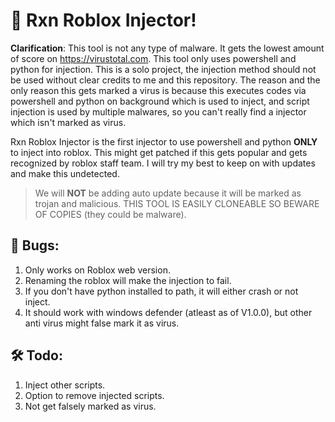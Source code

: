 # 💉 Rxn Roblox Injector!

**Clarification**: This tool is not any type of malware. It gets the lowest amount of score on https://virustotal.com. This tool only uses powershell and python for injection. This is a solo project, the injection method should not be used without clear credits to me and this repository. The reason and the only reason this gets marked a virus is because this executes codes via powershell and python on background which is used to inject, and script injection is used by multiple malwares, so you can't really find a injector which isn't marked as virus.

Rxn Roblox Injector is the first injector to use powershell and python **ONLY** to inject into roblox. This might get patched if this gets popular and gets recognized by roblox staff team. I will try my best to keep on with updates and make this undetected.

> We will **NOT** be adding auto update because it will be marked as trojan and malicious.
> THIS TOOL IS EASILY CLONEABLE SO BEWARE OF COPIES (they could be malware).

## 🐛 Bugs:
1. Only works on Roblox web version.
2. Renaming the roblox will make the injection to fail.
3. If you don't have python installed to path, it will either crash or not inject.
4. It should work with windows defender (atleast as of V1.0.0), but other anti virus might false mark it as virus.

## 🛠 Todo:
1. Inject other scripts.
2. Option to remove injected scripts.
3. Not get falsely marked as virus.
